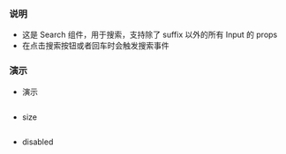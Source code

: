### 说明

*   这是 Search 组件，用于搜索，支持除了 suffix 以外的所有 Input 的 props
*   在点击搜索按钮或者回车时会触发搜索事件

### 演示

*   演示

```js {"codepath": "search.jsx"}
```

*   size

```js {"codepath": "search-size.jsx"}
```

*   disabled

```js {"codepath": "search-disabled.jsx"}
```
